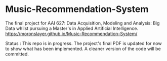 # Music-Recommendation-System
The final project for AAI 627: Data Acquisition, Modeling and Analysis: Big Data whilst pursuing a Master's in Applied Artificial Intelligence.
https://moronslayer.github.io/Music-Recommendation-System/

Status : This repo is in progress. The project's final PDF is updated for now to show what has been implemented. A cleaner version of the code will be committed.
